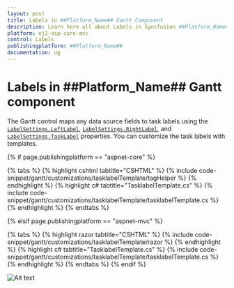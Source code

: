 ```yaml
---
layout: post
title: Labels in ##Platform_Name## Gantt Component
description: Learn here all about Labels in Syncfusion ##Platform_Name## Gantt component of Syncfusion Essential JS 2 and more.
platform: ej2-asp-core-mvc
control: Labels
publishingplatform: ##Platform_Name##
documentation: ug
---
```


# Labels in ##Platform_Name## Gantt component

The Gantt control maps any data source fields to task labels using the [`LabelSettings.LeftLabel`](https://help.syncfusion.com/cr/aspnetcore-js2/Syncfusion.EJ2.Gantt.GanttLabelSettings.html#Syncfusion_EJ2_Gantt_GanttLabelSettings_LeftLabel), [`LabelSettings.RightLabel`](https://help.syncfusion.com/cr/aspnetcore-js2/Syncfusion.EJ2.Gantt.GanttLabelSettings.html#Syncfusion_EJ2_Gantt_GanttLabelSettings_RightLabel), and [`LabelSettings.TaskLabel`](https://help.syncfusion.com/cr/aspnetcore-js2/Syncfusion.EJ2.Gantt.GanttLabelSettings.html#Syncfusion_EJ2_Gantt_GanttLabelSettings_TaskLabel) properties. You can customize the task labels with templates.

{% if page.publishingplatform == "aspnet-core" %}

{% tabs %}
{% highlight cshtml tabtitle="CSHTML" %}
{% include code-snippet/gantt/customizations/tasklabelTemplate/tagHelper %}
{% endhighlight %}
{% highlight c# tabtitle="TasklabelTemplate.cs" %}
{% include code-snippet/gantt/customizations/tasklabelTemplate/tasklabelTemplate.cs %}
{% endhighlight %}
{% endtabs %}

{% elsif page.publishingplatform == "aspnet-mvc" %}

{% tabs %}
{% highlight razor tabtitle="CSHTML" %}
{% include code-snippet/gantt/customizations/tasklabelTemplate/razor %}
{% endhighlight %}
{% highlight c# tabtitle="TasklabelTemplate.cs" %}
{% include code-snippet/gantt/customizations/tasklabelTemplate/tasklabelTemplate.cs %}
{% endhighlight %}
{% endtabs %}
{% endif %}



![Alt text](images/tasklabelTemplate.png)